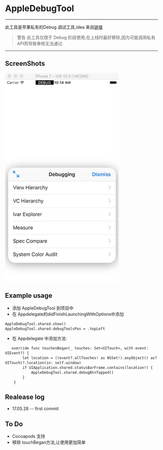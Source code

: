 # AppleDebugTool
- - - - 
此工具是苹果私有的Debug 调试工具,idea 来自[链接](http://ryanipete.com/blog/ios/swift/objective-c/uidebugginginformationoverlay/)

>警告
> 此工具仅限于 Debug 阶段使用,在上线时最好移除,因为可能调用私有API而导致审核无法通过.
- - - - 
## ScreenShots

![](./_image/WechatIMG13-2.jpeg)



## Example usage
* 添加 AppleDebugTool 到项目中
* 在 Appdelegate的didFinishLaunchingWithOptions中添加
```
AppleDebugTool.shared.show()
AppleDebugTool.shared.debugToolsPos = .topLeft
```
* 在 Appdelegate 中添加方法:
```
   override func touchesBegan(_ touches: Set<UITouch>, with event: UIEvent?) {
        let location = ((event?.allTouches! as NSSet!).anyObject() as? UITouch)?.location(in: self.window)
        if UIApplication.shared.statusBarFrame.contains(location!) {
            AppleDebugTool.shared.debugBtnTapped()
        }
    }
```
## Realease log
* 17.05.28 -- first commit

## To Do
* Cocoapods 支持
* 移除 touchBegan方法,让使用更加简单
